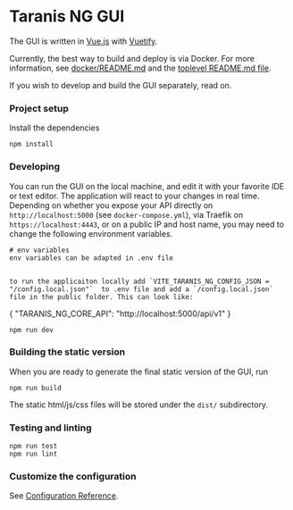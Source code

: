 # Taranis NG GUI

The GUI is written in [Vue.js](https://vuejs.org/) with [Vuetify](https://vuetifyjs.com/en/).

Currently, the best way to build and deploy is via Docker. For more information, see [docker/README.md](../../docker/README.md) and the [toplevel README.md file](../../README.md).

If you wish to develop and build the GUI separately, read on.

### Project setup

Install the dependencies

```
npm install
```

### Developing

You can run the GUI on the local machine, and edit it with your favorite IDE or text editor. The application will react to your changes in real time. Depending on whether you expose your API directly on `http://localhost:5000` (see `docker-compose.yml`), via Traefik on `https://localhost:4443`, or on a public IP and host name, you may need to change the following environment variables.

```
# env variables
env variables can be adapted in .env file


to run the applicaiton locally add `VITE_TARANIS_NG_CONFIG_JSON = "/config.local.json"`  to .env file and add a `/config.local.json` file in the public folder. This can look like:

```

{
"TARANIS_NG_CORE_API": "http://localhost:5000/api/v1"
}

```
npm run dev
```

### Building the static version

When you are ready to generate the final static version of the GUI, run

```
npm run build
```

The static html/js/css files will be stored under the `dist/` subdirectory.

### Testing and linting

```
npm run test
npm run lint
```

### Customize the configuration

See [Configuration Reference](https://cli.vuejs.org/config/).
